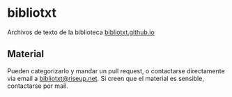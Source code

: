 # bibliotxt
Archivos de texto de la biblioteca [bibliotxt.github.io](https://bibliotxt.github.io)

## Material
Pueden categorizarlo y mandar un pull request, o contactarse directamente via email a <bibliotxt@riseup.net>. Si creen que el material es sensible, contactarse por mail.
